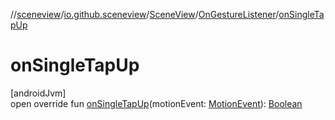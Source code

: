 //[sceneview](../../../../index.md)/[io.github.sceneview](../../index.md)/[SceneView](../index.md)/[OnGestureListener](index.md)/[onSingleTapUp](on-single-tap-up.md)

# onSingleTapUp

[androidJvm]\
open override fun [onSingleTapUp](on-single-tap-up.md)(motionEvent: [MotionEvent](https://developer.android.com/reference/kotlin/android/view/MotionEvent.html)): [Boolean](https://kotlinlang.org/api/latest/jvm/stdlib/kotlin/-boolean/index.html)
